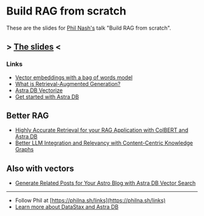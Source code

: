 # Build RAG from scratch

These are the slides for [Phil Nash's](https://philna.sh/) talk "Build RAG from scratch".

## > [The slides](https://philnash.github.io/talks/build-rag-from-scratch/slides.html) <

### Links

- [Vector embeddings with a bag of words model](https://www.youtube.com/watch?v=XSEl6deX2lU)
- [What is Retrieval-Augmented Generation?](https://dtsx.io/4dQbhvy)
- [Astra DB Vectorize](https://dtsx.io/3zS9lFf)
- [Get started with Astra DB](https://dtsx.io/406X6z6)

## Better RAG

- [Highly Accurate Retrieval for your RAG Application with ColBERT and Astra DB](https://dtsx.io/4eKuvnX)
- [Better LLM Integration and Relevancy with Content-Centric Knowledge Graphs](https://dtsx.io/3BLmKzo)

## Also with vectors

- [Generate Related Posts for Your Astro Blog with Astra DB Vector Search](https://dtsx.io/489dXDs)

---

- Follow Phil at [https://philna.sh/links](https://philna.sh/links)
- [Learn more about DataStax and Astra DB](https://dtsx.io/406X6z6)